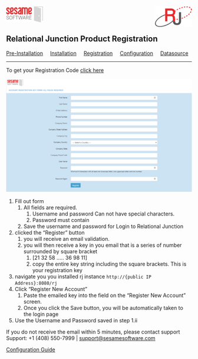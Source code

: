 
<img  src="../images/SesameSoftwareLogo-2020Final.png" width="100"><img align=right src="../images/RJOrbitLogo-2021Final.png" width="100">

## Relational Junction Product Registration

[Pre-Installation](guides/installguide.md)&nbsp;&nbsp;&nbsp;&nbsp;&nbsp;[Installation](guides/installguide.md)&nbsp;&nbsp;&nbsp;&nbsp;&nbsp;[Registration](guides/RegistrationGuide.md)&nbsp;&nbsp;&nbsp;&nbsp;&nbsp;[Configuration](guides/configurationGuide.md)&nbsp;&nbsp;&nbsp;&nbsp;&nbsp;[Datasource](Datasources/README.md)

---

To get your Registration Code [click here](https://licensemanager.sesamesoftware.com:8443/rjlm/registration/register)

<img src="../images/registrationPage.PNG" width="1000">

1. Fill out form
   1. All fields are required.
      1. Username and password Can not have special characters.
      2. Password must contain
   2. Save the username and password for Login to Relational Junction
2. clicked the “Register” button
   1. you will receive an email validation.
   2. you will then receive a key in you email that is a series of number surrounded by square bracket
      1. [21 32 58 ..... 36 98 11]
      2. copy the entire key string including the square brackets. This is your registration key
3. navigate you you installed rj instance `http://{public IP Address}:8080/rj`
4. Click “Register New Account”
   1. Paste the emailed key into the field on the “Register New Account” screen.
   2. Once you click the Save button, you will be automatically taken to  the login page
5. Use the Username and Password saved in step 1.ii

If you do not receive the email within 5 minutes, please contact support
Support: +1 (408) 550-7999  |  support@sesamesoftware.com

[Configuration Guide](../guides/configurationGuide.md)

